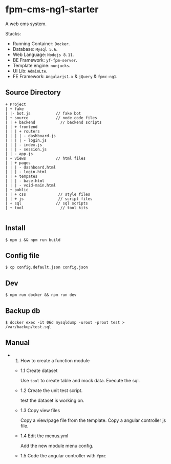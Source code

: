 # fpm-cms-ng1-starter

A web cms system.

Stacks:

- Running Container: `Docker`.
- Database: `Mysql 5.6`.
- Web Language: `Nodejs 8.11`.
- BE Framework: `yf-fpm-server`.
- Template engine: `nunjucks`.
- UI Lib: `AdminLte`.
- FE Framework: `Angularjs1.x` & `jQuery` & `fpmc-ng1`.


## Source Directory

```
+ Project
| + fake
| |- bot.js           // fake bot
| + source            // node code files
| | + backend           // backend scripts
| | + frontend
| | | + routers
| | | | - dashboard.js
| | | | - login.js
| | | - index.js
| | | - session.js
| | - app.js
| + views             // html files
| | + pages
| | | - dashboard.html
| | | - login.html
| | + tempates
| | | - base.html
| | | - void-main.html
| + public
| | + css              // style files
| | + js               // script files
| + sql               // sql scripts
| + tool                // tool kits


```

## Install

```
$ npm i && npm run build
```

## Config file

```
$ cp config.default.json config.json
```

## Dev

```
$ npm run docker && npm run dev
```

## Backup db
```
$ docker exec -it 06d mysqldump -uroot -proot test > /var/backup/test.sql
```

## Manual

- 1) How to create a function module
  - 1.1 Create dataset

    Use `tool` to create table and mock data.
    Execute the sql.

  - 1.2 Create the unit test script.

    test the dataset is working on.

  - 1.3 Copy view files

    Copy a view/page file from the template.
    Copy a angular controller js file.

  - 1.4 Edit the menus.yml

    Add the new module menu config.

  - 1.5 Code the angular controller with `fpmc`


